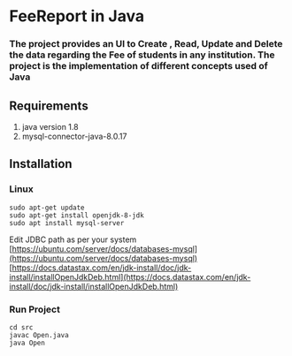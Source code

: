 # FeeReport in Java
### The project provides an UI to Create , Read, Update and Delete the data regarding the Fee of students in any institution. The project is the implementation of different concepts used of Java

## Requirements
1. java version 1.8
2. mysql-connector-java-8.0.17

## Installation
### Linux
```
sudo apt-get update
sudo apt-get install openjdk-8-jdk
sudo apt install mysql-server

```
Edit JDBC path as per your system
[https://ubuntu.com/server/docs/databases-mysql](https://ubuntu.com/server/docs/databases-mysql)
[https://docs.datastax.com/en/jdk-install/doc/jdk-install/installOpenJdkDeb.html](https://docs.datastax.com/en/jdk-install/doc/jdk-install/installOpenJdkDeb.html)

### Run Project
```
cd src
javac Open.java
java Open
```

